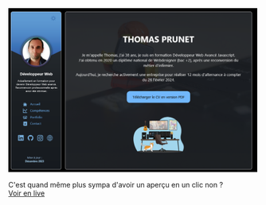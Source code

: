 <img src="Firefox_Screenshot_2023-12-09T14-24-22.172Z.png" width="500px" />

C'est quand même plus sympa d'avoir un aperçu en un clic non ?<br />
<a href="https://www.thomasprunet.com/cv" target="_blank">Voir en live</a>
